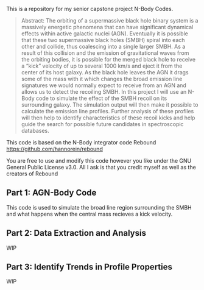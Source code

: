 This is a repository for my senior capstone project N-Body Codes. 
> Abstract: The orbiting of a supermassive black hole binary system is a massively energetic phenomena that can have significant dynamical effects within active galactic nuclei (AGN). Eventually it is possible that these two supermassive black holes (SMBH) spiral into each other and collide, thus coalescing into a single larger SMBH. As a result of this collision and the emission of gravitational waves from the orbiting bodies, it is possible for the merged black hole to receive a “kick” velocity of up to several 1000 km/s and eject it from the center of its host galaxy. As the black hole leaves the AGN it drags some of the mass with it which changes the broad emission line signatures we would normally expect to receive from an AGN and allows us to detect the recoiling SMBH. In this project I will use an N-Body code to simulate the effect of the SMBH recoil on its surrounding galaxy. The simulation output will then make it possible to calculate the emission line profiles. Further analysis of these profiles will then help to identify characteristics of these recoil kicks and help guide the search for possible future candidates in spectroscopic databases. 

This code is based on the N-Body integrator code Rebound https://github.com/hannorein/rebound

You are free to use and modify this code however you like under the GNU General Public License v3.0. All I ask is that you credit myself as well as the creators of Rebound

## Part 1: AGN-Body Code
This code is used to simulate the broad line region surrounding the SMBH and what happens when the central mass recieves a kick velocity. 

## Part 2: Data Extraction and Analysis
WIP

## Part 3: Identify Trends in Profile Properties
WIP
